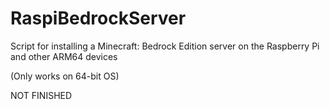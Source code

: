 # RaspiBedrockServer
Script for installing a Minecraft: Bedrock Edition server on the Raspberry Pi and other ARM64 devices

(Only works on 64-bit OS)

NOT FINISHED
